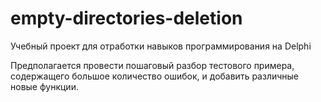 # empty-directories-deletion
Учебный проект для отработки навыков программирования на Delphi

Предполагается провести пошаговый разбор тестового примера, содержащего большое количество ошибок, и добавить различные новые функции.